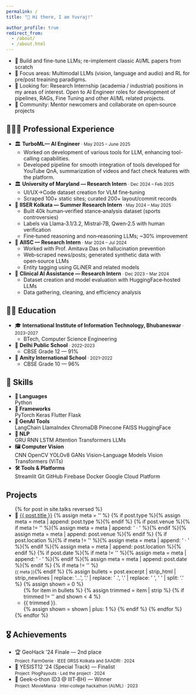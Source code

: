 ```yaml
---
permalink: /
title: "👋 Hi there, I am Yuvraj!"  

author_profile: true
redirect_from: 
  - /about/
  - /about.html
---
```




- 🧠 Build and fine-tune LLMs; re-implement classic AI/ML papers from scratch
- 🧩 Focus areas: Multimodal LLMs (vision, language and audio) and RL for pre/post treaining paradigms.
- 🎯 Looking for: Research Internship (academia / industrial) positions in my areas of interest. Open to AI Engineer roles for development of pipelines, RAGs, Fine Tuning and other AI/ML related projects.
- 🤝 Community: Mentor newcomers and collaborate on open‑source projects


## 👨🏻‍🔬 Professional Experience

<div class="experience-list">
  <ul>
      <li>
      <span>🏛️</span> <strong>TurboML— AI Engineer</strong> <small>· May 2025 – June 2025</small>
      <ul>
        <li>Worked on development of various tools for LLM, enhancing tool-calling capabilities.</li>
        <li>Developed pipeline for smooth integration of tools developed for YouTube QnA, summarization of videos and fact check features with the platform.</li>
      </ul>
    </li>
    <li>
      <span>🏛️</span> <strong>University of Maryland — Research Intern</strong> <small>· Dec 2024 – Feb 2025</small>
      <ul>
        <li>UI/UX→Code dataset creation for VLM fine‑tuning</li>
        <li>Scraped 100+ static sites; curated 200+ layout/commit records</li>
      </ul>
    </li>
    <li>
      <span>🧪</span> <strong>IISER Kolkata — Summer Research Intern</strong> <small>· May 2024 – May 2025</small>
      <ul>
        <li>Built 40k human‑verified stance‑analysis dataset (sports controversies)</li>
        <li>Labels via Llama‑3.1/3.2, Mistral‑7B, Qwen‑2.5 with human verification</li>
        <li>Fine‑tuned reasoning and non‑reasoning LLMs; ~30% improvement</li>
      </ul>
    </li>
    <li>
      <span>🔬</span> <strong>AIISC — Research Intern</strong> <small>· Mar 2024 – Jul 2024</small>
      <ul>
        <li>Worked with Prof. Amitava Das on hallucination prevention</li>
        <li>Web‑scraped news/posts; generated synthetic data with open‑source LLMs</li>
        <li>Entity tagging using GLiNER and related models</li>
      </ul>
    </li>
    <li>
      <span>🏥</span> <strong>Clinical AI Assistance — Research Intern</strong> <small>· Dec 2023 – Mar 2024</small>
      <ul>
        <li>Dataset creation and model evaluation with HuggingFace‑hosted LLMs</li>
        <li>Data gathering, cleaning, and efficiency analysis</li>
      </ul>
    </li>
  </ul>
</div>


## 🧑‍🎓 Education

<div class="education-list">
  <ul>
    <li>
      <span>🎓</span> <strong>International Institute of Information Technology, Bhubaneswar</strong> <small>· 2023–2027</small>
      <ul>
        <li>BTech, Computer Science Engineering</li>
      </ul>
    </li>
    <li>
      <span>🏫</span> <strong>Delhi Public School</strong> <small>· 2022–2023</small>
      <ul>
        <li>CBSE Grade 12 — 91%</li>
      </ul>
    </li>
    <li>
      <span>🏫</span> <strong>Amity International School</strong> <small>· 2021–2022</small>
      <ul>
        <li>CBSE Grade 10 — 96%</li>
      </ul>
    </li>
  </ul>
</div>


## 🧰 Skills

<div class="skills-list">
  <ul>
    <li>
      <strong>🧠 Languages</strong>
      <div class="skill-chips">
        <span class="chip">Python</span>
      </div>
    </li>
    <li>
      <strong>🧩 Frameworks</strong>
      <div class="skill-chips">
        <span class="chip">PyTorch</span>
        <span class="chip">Keras</span>
        <span class="chip">Flutter</span>
        <span class="chip">Flask</span>
      </div>
    </li>
    <li>
      <strong>🤖 GenAI Tools</strong>
      <div class="skill-chips">
        <span class="chip">LangChain</span>
        <span class="chip">LlamaIndex</span>
        <span class="chip">ChromaDB</span>
        <span class="chip">Pinecone</span>
        <span class="chip">FAISS</span>
        <span class="chip">HuggingFace</span>
      </div>
    </li>
    <li>
      <strong>📝 NLP</strong>
      <div class="skill-chips">
        <span class="chip">GRU</span>
        <span class="chip">RNN</span>
        <span class="chip">LSTM</span>
        <span class="chip">Attention</span>
        <span class="chip">Transformers</span>
        <span class="chip">LLMs</span>
      </div>
    </li>
    <li>
      <strong>🖼️ Computer Vision</strong>
      <div class="skill-chips">
        <span class="chip">CNN</span>
        <span class="chip">OpenCV</span>
        <span class="chip">YOLOv8</span>
        <span class="chip">GANs</span>
        <span class="chip">Vision‑Language Models</span>
        <span class="chip">Vision Transformers (ViTs)</span>
      </div>
    </li>
    <li>
      <strong>🛠️ Tools & Platforms</strong>
      <div class="skill-chips">
        <span class="chip">Streamlit</span>
        <span class="chip">Git</span>
        <span class="chip">GitHub</span>
        <span class="chip">Firebase</span>
        <span class="chip">Docker</span>
        <span class="chip">Google Cloud Platform</span>
      </div>
    </li>
  </ul>
</div>


## Projects

<div class="projects-list">
  <ul>
  {% for post in site.talks reversed %}
    <li>
      <span>🚀</span> <a href="{{ post.url | relative_url }}">{{ post.title }}</a>
      {% assign meta = '' %}
      {% if post.type %}{% assign meta = meta | append: post.type %}{% endif %}
      {% if post.venue %}{% if meta != '' %}{% assign meta = meta | append: ' · ' %}{% endif %}{% assign meta = meta | append: post.venue %}{% endif %}
      {% if post.location %}{% if meta != '' %}{% assign meta = meta | append: ' · ' %}{% endif %}{% assign meta = meta | append: post.location %}{% endif %}
      {% if post.date %}{% if meta != '' %}{% assign meta = meta | append: ' · ' %}{% endif %}{% assign meta = meta | append: post.date %}{% endif %}
      {% if meta != '' %}<br/><small>{{ meta }}</small>{% endif %}
      {% assign bullets = post.excerpt | strip_html | strip_newlines | replace: '…', '.' | replace: ' .', '.' | replace: '  ', ' ' | split: '.' %}
      {% assign shown = 0 %}
      <ul>
      {% for item in bullets %}
        {% assign trimmed = item | strip %}
        {% if trimmed != '' and shown < 4 %}
          <li>{{ trimmed }}.</li>
          {% assign shown = shown | plus: 1 %}
        {% endif %}
      {% endfor %}
      </ul>
    </li>
  {% endfor %}
  </ul>
</div>


## 🎖️ Achievements

<div class="achievements-list">
  <ul>
    <li>
      <span class="achv-title">🏆 GeoHack ’24 Finale — 2nd place</span><br/>
      <small>Project: FarmGenie · IEEE GRSS Kolkata and SAADRI · 2024</small>
    </li>
    <li>
      <span class="achv-title">🥈 YESIST12 ’24 (Special Track) — Finalist</span><br/>
      <small>Project: PlogPayouts · Led the project · 2024</small>
    </li>
    <li>
      <span class="achv-title">🥇 Geek‑o‑thon (D3 @ IIIT‑BH) — Winner</span><br/>
      <small>Project: MovieMania · Inter‑college hackathon (AI/ML) · 2023</small>
    </li>
  </ul>
</div>


<!-- A data-driven personal website
======
Like many other Jekyll-based GitHub Pages templates, Academic Pages makes you separate the website's content from its form. The content & metadata of your website are in structured markdown files, while various other files constitute the theme, specifying how to transform that content & metadata into HTML pages. You keep these various markdown (.md), YAML (.yml), HTML, and CSS files in a public GitHub repository. Each time you commit and push an update to the repository, the [GitHub pages](https://pages.github.com/) service creates static HTML pages based on these files, which are hosted on GitHub's servers free of charge.

Many of the features of dynamic content management systems (like Wordpress) can be achieved in this fashion, using a fraction of the computational resources and with far less vulnerability to hacking and DDoSing. You can also modify the theme to your heart's content without touching the content of your site. If you get to a point where you've broken something in Jekyll/HTML/CSS beyond repair, your markdown files describing your talks, publications, etc. are safe. You can rollback the changes or even delete the repository and start over -- just be sure to save the markdown files! Finally, you can also write scripts that process the structured data on the site, such as [this one](https://github.com/academicpages/academicpages.github.io/blob/master/talkmap.ipynb) that analyzes metadata in pages about talks to display [a map of every location you've given a talk](https://academicpages.github.io/talkmap.html).

Getting started
======
1. Register a GitHub account if you don't have one and confirm your e-mail (required!)
1. Fork [this repository](https://github.com/academicpages/academicpages.github.io) by clicking the "fork" button in the top right. 
1. Go to the repository's settings (rightmost item in the tabs that start with "Code", should be below "Unwatch"). Rename the repository "[your GitHub username].github.io", which will also be your website's URL.
1. Set site-wide configuration and create content & metadata (see below -- also see [this set of diffs](http://archive.is/3TPas) showing what files were changed to set up [an example site](https://getorg-testacct.github.io) for a user with the username "getorg-testacct")
1. Upload any files (like PDFs, .zip files, etc.) to the files/ directory. They will appear at https://[your GitHub username].github.io/files/example.pdf.  
1. Check status by going to the repository settings, in the "GitHub pages" section

Site-wide configuration
------
The main configuration file for the site is in the base directory in [_config.yml](https://github.com/academicpages/academicpages.github.io/blob/master/_config.yml), which defines the content in the sidebars and other site-wide features. You will need to replace the default variables with ones about yourself and your site's github repository. The configuration file for the top menu is in [_data/navigation.yml](https://github.com/academicpages/academicpages.github.io/blob/master/_data/navigation.yml). For example, if you don't have a portfolio or blog posts, you can remove those items from that navigation.yml file to remove them from the header. 

Create content & metadata
------
For site content, there is one markdown file for each type of content, which are stored in directories like _publications, _talks, _posts, _teaching, or _pages. For example, each talk is a markdown file in the [_talks directory](https://github.com/academicpages/academicpages.github.io/tree/master/_talks). At the top of each markdown file is structured data in YAML about the talk, which the theme will parse to do lots of cool stuff. The same structured data about a talk is used to generate the list of talks on the [Talks page](https://academicpages.github.io/talks), each [individual page](https://academicpages.github.io/talks/2012-03-01-talk-1) for specific talks, the talks section for the [CV page](https://academicpages.github.io/cv), and the [map of places you've given a talk](https://academicpages.github.io/talkmap.html) (if you run this [python file](https://github.com/academicpages/academicpages.github.io/blob/master/talkmap.py) or [Jupyter notebook](https://github.com/academicpages/academicpages.github.io/blob/master/talkmap.ipynb), which creates the HTML for the map based on the contents of the _talks directory).

**Markdown generator**

I have also created [a set of Jupyter notebooks](https://github.com/academicpages/academicpages.github.io/tree/master/markdown_generator
) that converts a CSV containing structured data about talks or presentations into individual markdown files that will be properly formatted for the Academic Pages template. The sample CSVs in that directory are the ones I used to create my own personal website at stuartgeiger.com. My usual workflow is that I keep a spreadsheet of my publications and talks, then run the code in these notebooks to generate the markdown files, then commit and push them to the GitHub repository.

How to edit your site's GitHub repository
------
Many people use a git client to create files on their local computer and then push them to GitHub's servers. If you are not familiar with git, you can directly edit these configuration and markdown files directly in the github.com interface. Navigate to a file (like [this one](https://github.com/academicpages/academicpages.github.io/blob/master/_talks/2012-03-01-talk-1.md) and click the pencil icon in the top right of the content preview (to the right of the "Raw | Blame | History" buttons). You can delete a file by clicking the trashcan icon to the right of the pencil icon. You can also create new files or upload files by navigating to a directory and clicking the "Create new file" or "Upload files" buttons. 

Example: editing a markdown file for a talk
![Editing a markdown file for a talk](/images/editing-talk.png)

For more info
------
More info about configuring Academic Pages can be found in [the guide](https://academicpages.github.io/markdown/). The [guides for the Minimal Mistakes theme](https://mmistakes.github.io/minimal-mistakes/docs/configuration/) (which this theme was forked from) might also be helpful. -->

